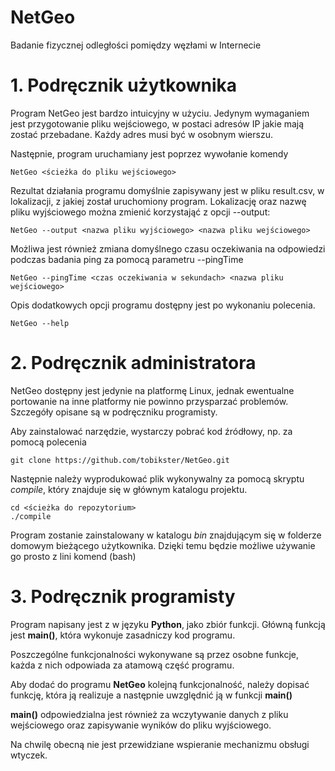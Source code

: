 NetGeo
======
Badanie fizycznej odległości pomiędzy węzłami w Internecie

# 1. Podręcznik użytkownika
Program NetGeo jest bardzo intuicyjny w użyciu.
Jedynym wymaganiem jest przygotowanie pliku wejściowego, w postaci adresów IP jakie mają zostać przebadane.
Każdy adres musi być w osobnym wierszu.

Następnie, program uruchamiany jest poprzez wywołanie komendy 
```
NetGeo <ścieżka do pliku wejściowego>
```

Rezultat działania programu domyślnie zapisywany jest w pliku result.csv, w lokalizacji, z jakiej został uruchomiony program.
Lokalizację oraz nazwę pliku wyjściowego można zmienić korzystająć z opcji --output:
```
NetGeo --output <nazwa pliku wyjściowego> <nazwa pliku wejściowego>
```

Możliwa jest również zmiana domyślnego czasu oczekiwania na odpowiedzi podczas badania ping za pomocą parametru --pingTime
```
NetGeo --pingTime <czas oczekiwania w sekundach> <nazwa pliku wejściowego>
```

Opis dodatkowych opcji programu dostępny jest po wykonaniu polecenia.
```
NetGeo --help
```

# 2. Podręcznik administratora
NetGeo dostępny jest jedynie na platformę Linux, jednak ewentualne portowanie na inne platformy nie powinno przysparzać problemów.
Szczegóły opisane są w podręczniku programisty.

Aby zainstalować narzędzie, wystarczy pobrać kod źródłowy, np. za pomocą polecenia 
```
git clone https://github.com/tobikster/NetGeo.git
```
Następnie należy wyprodukować plik wykonywalny za pomocą skryptu *compile*, który znajduje się w głównym katalogu projektu.
```
cd <ścieżka do repozytorium>
./compile
```
Program zostanie zainstalowany w katalogu *bin* znajdującym się w folderze domowym bieżącego użytkownika.
Dzięki temu będzie możliwe używanie go prosto z lini komend (bash)

# 3. Podręcznik programisty
Program napisany jest z w języku **Python**, jako zbiór funkcji.
Główną funkcją jest **main()**, która wykonuje zasadniczy kod programu.

Poszczególne funkcjonalności wykonywane są przez osobne funkcje, każda z nich odpowiada za atamową część programu.

Aby dodać do programu **NetGeo** kolejną funkcjonalność, należy dopisać funkcję, która ją realizuje a następnie uwzględnić ją w funkcji **main()**

**main()** odpowiedzialna jest również za wczytywanie danych z pliku wejściowego oraz zapisywanie wyników do pliku wyjściowego.

Na chwilę obecną nie jest przewidziane wspieranie mechanizmu obsługi wtyczek.
